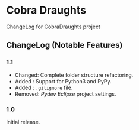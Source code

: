 Cobra Draughts
==============

ChangeLog for CobraDraughts project

ChangeLog (Notable Features)
----------------------------

### 1.1

 * Changed: Complete folder structure refactoring.
 * Added  : Support for Python3 and PyPy.
 * Added  : `.gitignore` file.
 * Removed: *Pydev Eclipse* project settings.

### 1.0

Initial release.